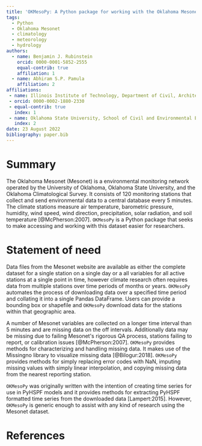 ```yaml
---
title: 'OKMesoPy: A Python package for working with the Oklahoma Mesonet climate dataset'
tags:
  - Python
  - Oklahoma Mesonet
  - climatology
  - meteorology
  - hydrology
authors:
  - name: Benjamin J. Rubinstein
    orcid: 0000-0001-5852-2555
    equal-contrib: true
    affiliation: 1
  - name: Abhiram S.P. Pamula
    affiliation: 2
affiliations:
 - name: Illinois Institute of Technology, Department of Civil, Architectural, and Environmental Engineering
 - orcid: 0000-0002-1880-2330
 - equal-contrib: true
   index: 1
 - name: Oklahoma State University, School of Civil and Environmental Engineering
   index: 2
date: 23 August 2022
bibliography: paper.bib
---
```


# Summary
The Oklahoma Mesonet (Mesonet) is a environmental monitoring network operated by the University of Oklahoma, Oklahoma State University, and the Oklahoma Climatological Survey. It consists of 120 monitoring stations that collect and send environmental data to a central database every 5 minutes. The climate stations measure air temperature, barometric pressure, humidity, wind speed, wind direction, precipitation, solar radiation, and soil temperature [@McPherson:2007]. `OKMesoPy` is a Python package that seeks to make accessing and working with this dataset easier for researchers.

# Statement of need
Data files from the Mesonet website are available as either the complete dataset for a single station on a single day or a all variables for all active stations at a single point in time, however climate research often requires data from multiple stations over time periods of months or years. `OKMesoPy` automates the process of downloading data over a specified time period and collating it into a single Pandas DataFrame. Users can provide a bounding box or shapefile and `OKMesoPy` download data for the stations within that geographic area.

A number of Mesonet variables are collected on a longer time interval than 5 minutes and are missing data on the off intervals. Additionally data may be missing due to failing Mesonet's rigorous QA process, stations failing to report, or calibration issues [@McPherson:2007]. `OKMesoPy` provides methods for characterizing and handling missing data. It makes use of the Missingno library to visualize missing data [@Bilogur:2018]. `OKMesoPy` provides methods for simply replacing error codes with NaN, imputing missing values with simply linear interpolation, and copying missing data from the nearest reporting station.

`OKMesoPy` was originally written with the intention of creating time series for use in PyHSPF models and it provides methods for extracting PyHSPF formatted time series from the downloaded data [Lampert:2015]. However, `OKMesoPy` is generic enough to assist with any kind of research using the Mesonet dataset.

# References

